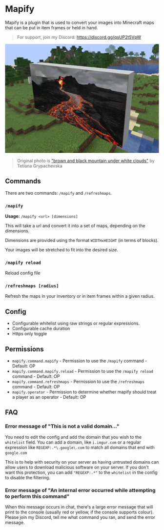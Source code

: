 # Mapify

Mapify is a plugin that is used to convert your images into Minecraft maps that can be put in item frames or held in hand.

> For support, join my Discord: <https://discord.gg/qsUP2t5VpW>

[![](./img/screenshot.png)](https://unsplash.com/photos/brown-and-black-mountain-under-white-clouds-80x3QULJDN4)
> Original photo is ["brown and black mountain under white clouds"](https://unsplash.com/photos/brown-and-black-mountain-under-white-clouds-80x3QULJDN4) by Tetiana Grypachevska

## Commands

There are two commands: `/mapify` and `/refreshmaps`.

### `/mapify`

**Usage:** `/mapify <url> [dimensions]`

This will take a url and convert it into a set of maps, depending on the dimensions.

Dimensions are provided using the format `WIDTHxHEIGHT` (in terms of blocks).

Your images will be stretched to fit into the desired size.

### `/mapify reload`

Reload config file

### `/refreshmaps [radius]`

Refresh the maps in your inventory or in item frames within a given
radius.

## Config

- Configurable whitelist using raw strings or regular expressions.
- Configurable cache duration
- Https only toggle

## Permissions

- `mapify.command.mapify` - Permission to use the `/mapify` command - Default: OP
- `mapify.command.mapify.reload` - Permission to use the `/mapify reload` command - Default: OP
- `mapify.command.refreshmaps` - Permission to use the `/refreshmaps` command - Default: OP
- `mapify.operator` - Permission to determine whether mapify should treat a player as an operator - Default: OP

## FAQ

### Error message of "This is not a valid domain..."

You need to edit the config and add the domain that you wish to the
`whitelist` field.  You can add a domain, like `i.imgur.com` or a
regular expression like `REGEXP:.*\.google\.com` to match all domains
that end with `google.com`

This is to help with security on your server as having untrusted domains
can allow users to download malicious software on your server.  If you
don't want this protection, you can add `"REGEXP:.*"` to the `whitelist`
in the config to disable the filtering.

### Error message of "An internal error occurred while attempting to perform this command"

When this message occurs in chat, there's a large error message that will
print to the console (usually red or yellow, if the console supports
colour).  Please join my Discord, tell me what command you ran, and send
the error message.
